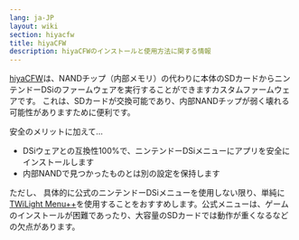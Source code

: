 ```yaml
---
lang: ja-JP
layout: wiki
section: hiyacfw
title: hiyaCFW
description: hiyaCFWのインストールと使用方法に関する情報
---
```


[hiyaCFW](https://github.com/RocketRobz/hiyaCFW)は、NANDチップ（内部メモリ）の代わりに本体のSDカードからニンテンドーDSiのファームウェアを実行することができますカスタムファームウェアです。 これは、SDカードが交換可能であり、内部NANDチップが弱く壊れる可能性がありますために便利です。

安全のメリットに加えて…
- DSiウェアとの互換性100%で、ニンテンドーDSiメニューにアプリを安全にインストールします
- 内部NANDで見つかったものとは別の設定を保持します

ただし、 具体的に公式のニンテンドーDSiメニューを使用しない限り、単純に[TWiLight Menu++](../twilightmenu/)を使用することをおすすめします。公式メニューは、ゲームのインストールが困難であったり、大容量のSDカードでは動作が重くなるなどの欠点があります。
